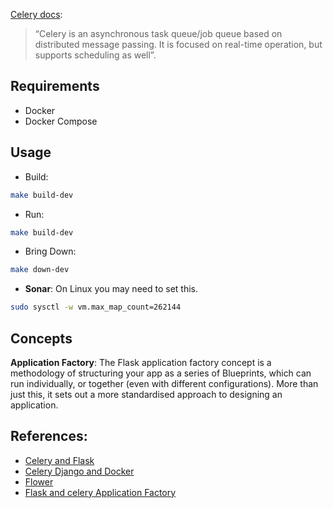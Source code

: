 [Celery docs]():

> “Celery is an asynchronous task queue/job queue based on distributed message passing. It is focused on real-time operation, but supports scheduling as well”.

## Requirements
- Docker
- Docker Compose

## Usage
- Build:
```sh
make build-dev
```

- Run:
```sh
make build-dev
```

- Bring Down:
```sh
make down-dev
```
- **Sonar**:
On Linux you may need to set this.

```sh
sudo sysctl -w vm.max_map_count=262144
```

## Concepts

**Application Factory**:
The Flask application factory concept is a methodology of structuring your app as a series of Blueprints, which can run individually, or together (even with different configurations). More than just this, it sets out a more standardised approach to designing an application.

## References:
- [Celery and Flask](http://allynh.com/blog/flask-asynchronous-background-tasks-with-celery-and-redis/)
- [Celery Django and Docker](https://www.revsys.com/tidbits/celery-and-django-and-docker-oh-my/#:~:text=This%20code%20adds%20a%20Celery,worker%2C%20which%20executes%20your%20tasks.)
- [Flower](https://www.distributedpython.com/2018/10/13/flower-docker/)
- [Flask and celery Application Factory](https://medium.com/@frassetto.stefano/flask-celery-howto-d106958a15fe)
